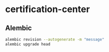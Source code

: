 # certification-center

## Alembic
``` bash
alembic revision --autogenerate -m "message"
alembic upgrade head
```